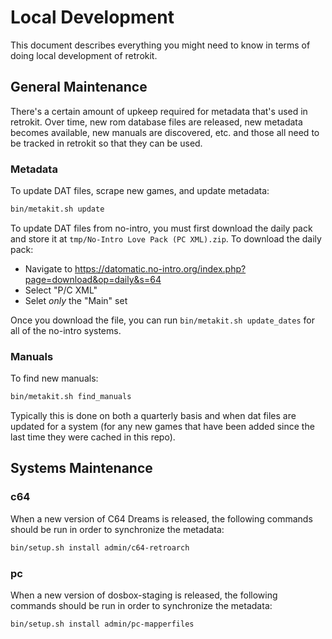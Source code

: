 # Local Development

This document describes everything you might need to know in terms of doing
local development of retrokit.

## General Maintenance

There's a certain amount of upkeep required for metadata that's used in retrokit.
Over time, new rom database files are released, new metadata becomes available,
new manuals are discovered, etc. and those all need to be tracked in retrokit so
that they can be used.

### Metadata

To update DAT files, scrape new games, and update metadata:

```sh
bin/metakit.sh update
```

To update DAT files from no-intro, you must first download the daily pack and store it
at `tmp/No-Intro Love Pack (PC XML).zip`.  To download the daily pack:

* Navigate to https://datomatic.no-intro.org/index.php?page=download&op=daily&s=64
* Select "P/C XML"
* Selet *only* the "Main" set

Once you download the file, you can run `bin/metakit.sh update_dates` for all of the
no-intro systems.

### Manuals

To find new manuals:

```sh
bin/metakit.sh find_manuals
```

Typically this is done on both a quarterly basis and when dat files are updated for a system
(for any new games that have been added since the last time they were cached in this repo).

## Systems Maintenance

### c64

When a new version of C64 Dreams is released, the following commands should be run
in order to synchronize the metadata:

```sh
bin/setup.sh install admin/c64-retroarch
```

### pc

When a new version of dosbox-staging is released, the following commands should be run in
order to synchronize the metadata:

```
bin/setup.sh install admin/pc-mapperfiles
```
